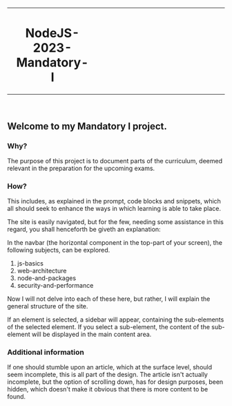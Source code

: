 <table width="100%" cellspacing="0" cellpadding="0" border="0">
  <tbody width="100">
    <tr width="100">
      <td valign="top">
        <img src="public/assets/images/learning-logo.png" width="80" />
      </td>
      <td valign="middle" align="center">
        <h1>NodeJS-2023-Mandatory-I</h1>
      </td>
      <td width="100%" valign="top">
        &#x200B;
      </td>
    </tr>
  </tbody>
</table>
<br>


## Welcome to my Mandatory I project.

### Why?
The purpose of this project is to document parts of the curriculum, deemed relevant in the preparation for the upcoming exams.

### How?
This includes, as explained in the prompt, code blocks and snippets, which all should seek to enhance the ways in which learning is able to take place.

The site is easily navigated, but for the few, needing some assistance in this regard, you shall henceforth be giveth an explanation:

In the navbar (the horizontal component in the top-part of your screen), the following subjects, can be explored.

1. js-basics
2. web-architecture
3. node-and-packages
4. security-and-performance

Now I will not delve into each of these here, but rather, I will explain the general structure of the site.

If an element is selected, a sidebar will appear, containing the sub-elements of the selected element. If you select a sub-element, the content of the sub-element will be displayed in the main content area.

### Additional information
If one should stumble upon an article, which at the surface level, should seem incomplete, this is all part of the design.
The article isn't actually incomplete, but the option of scrolling down, has for design purposes, been hidden, which doesn't make it obvious that there is more content to be found.